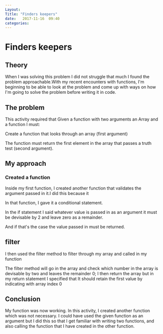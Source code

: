 ```yaml
---
Layout: 
Title: "Finders keepers"
date:   2017-11-16  09:40
categories: 
---
```

# Finders keepers

## Theory
When I was solving this problem I did not struggle that much I found the problem approachable.With my recent encounters with functions, I'm beginning to be able to look at the problem and come up with ways on how I'm going to solve the problem before writing it in code.

## The problem
This activity required that Given a function with two arguments an Array and a  function I must:

Create a function that looks through an array (first argument)

The function must return the first element in the array that passes a truth test (second argument).

## My approach
### Created a function
Inside my first function, I created another function that validates the argument passed in it.I did this because it

In that function, I gave it a conditional statement.

In the if statement I said whatever value is passed in as an argument it must be devisable by 2 and leave zero as a remainder.

And if that's the case the value passed in must be returned. 

## filter
I then used the filter method to filter through my array and called in my function

The filter method will go in the array and check which number in the array is devisable by two and leaves the remainder 0;
I then return the array but in my return statement I specified that It should retain the first value by indicating with array index 0

## Conclusion 
My function was now working.
In this activity, I created another function which was not necessary.
I could have used the given function as an argument but I did this so that I get familiar with  writing two functions,
and also calling the function that I have created in the other function.